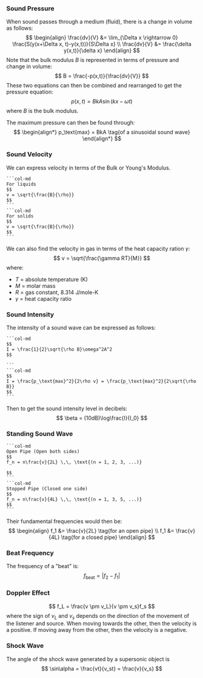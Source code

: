 ### Sound Pressure
When sound passes through a medium (fluid), there is a change in volume as follows:
$$
\begin{align}
\frac{dv}{V} &= \lim_{\Delta x \rightarrow 0} \frac{S(y(x+\Delta x, t)-y(x,t))}{S\Delta x} \\
\frac{dv}{V} &= \frac{\delta y(x,t)}{\delta x}
\end{align}
$$
Note that the bulk modulus $B$ is represented in terms of pressure and change in volume:
$$
B = \frac{-p(x,t)}{\frac{dv}{V}}
$$
These two equations can then be combined and rearranged to get the pressure equation:
$$
p(x,t) = BkA\sin(kx-\omega t)
$$
where $B$ is the bulk modulus.

The maximum pressure can then be found through:
$$
\begin{align*}
p_\text{max} = BkA \tag{of a sinusoidal sound wave}
\end{align*}
$$

### Sound Velocity
We can express velocity in terms of the Bulk or Young's Modulus.
````col
```col-md
For liquids
$$
v = \sqrt{\frac{B}{\rho}}
$$
```
```col-md
For solids
$$
v = \sqrt{\frac{B}{\rho}}
$$
```
````

We can also find the velocity in gas in terms of the heat capacity ration $\gamma$:
$$
v = \sqrt{\frac{\gamma RT}{M}}
$$
where:
- $T$ = absolute temperature (K)
- $M$ = molar mass
- $R$ = gas constant, $8.314$ J/mole-K
- $\gamma$ = heat capacity ratio

### Sound Intensity
The intensity of a sound wave can be expressed as follows:
````col
```col-md
$$
I = \frac{1}{2}\sqrt{\rho B}\omega^2A^2
$$

```
```col-md
$$
I = \frac{p_\text{max}^2}{2\rho v} = \frac{p_\text{max}^2}{2\sqrt{\rho B}}
$$
```
````
Then to get the sound intensity level in decibels:
$$
\beta = (10dB)\log\frac{I}{I_0}
$$

### Standing Sound Wave
````col
```col-md
Open Pipe (Open both sides)
$$
f_n = n\frac{v}{2L} \,\, \text{(n = 1, 2, 3, ...)}

$$
```
```col-md
Stopped Pipe (Closed one side)
$$
f_n = n\frac{v}{4L} \,\, \text{(n = 1, 3, 5, ...)}
$$
```
````
Their fundamental frequencies would then be:
$$
\begin{align}
f_1 &= \frac{v}{2L} \tag{for an open pipe} \\
f_1 &= \frac{v}{4L} \tag{for a closed pipe}
\end{align}
$$
### Beat Frequency
The frequency of a "beat" is:
$$
f_\text{beat} = |f_2 - f_1|
$$

### Doppler Effect
$$
f_L = \frac{v \pm v_L}{v \pm v_s}f_s
$$
where the sign of $v_L$ and $v_s$ depends on the direction of the movement of the listener and source. When moving towards the other, then the velocity is a positive. If moving away from the other, then the velocity is a negative.

### Shock Wave
The angle of the shock wave generated by a supersonic object is
$$
\sin\alpha = \frac{vt}{v_st} = \frac{v}{v_s}
$$
